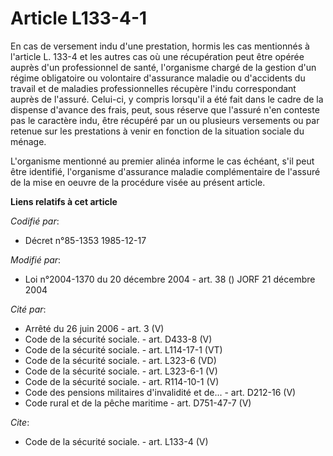 # Article L133-4-1

En cas de versement indu d'une prestation, hormis les cas mentionnés à l'article L. 133-4 et les autres cas où une
récupération peut être opérée auprès d'un professionnel de santé, l'organisme chargé de la gestion d'un régime obligatoire ou
volontaire d'assurance maladie ou d'accidents du travail et de maladies professionnelles récupère l'indu correspondant auprès
de l'assuré. Celui-ci, y compris lorsqu'il a été fait dans le cadre de la dispense d'avance des frais, peut, sous réserve que
l'assuré n'en conteste pas le caractère indu, être récupéré par un ou plusieurs versements ou par retenue sur les prestations
à venir en fonction de la situation sociale du ménage. 

L'organisme mentionné au premier alinéa informe le cas échéant, s'il peut être identifié, l'organisme d'assurance maladie
complémentaire de l'assuré de la mise en oeuvre de la procédure visée au présent article.

**Liens relatifs à cet article**

_Codifié par_:

  - Décret n°85-1353 1985-12-17

_Modifié par_:

  - Loi n°2004-1370 du 20 décembre 2004 - art. 38 () JORF 21 décembre 2004

_Cité par_:

  - Arrêté du 26 juin 2006 - art. 3 (V)
  - Code de la sécurité sociale. - art. D433-8 (V)
  - Code de la sécurité sociale. - art. L114-17-1 (VT)
  - Code de la sécurité sociale. - art. L323-6 (VD)
  - Code de la sécurité sociale. - art. L323-6-1 (V)
  - Code de la sécurité sociale. - art. R114-10-1 (V)
  - Code des pensions militaires d'invalidité et de... - art. D212-16 (V)
  - Code rural et de la pêche maritime - art. D751-47-7 (V)

_Cite_:

  - Code de la sécurité sociale. - art. L133-4 (V)
